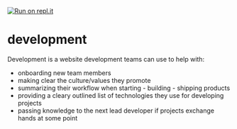 [![Run on repl.it](https://repl.it/badge/github/sojohnnysaid/development)](https://repl.it/github/sojohnnysaid/development)
# development
Development is a website development teams can use to help with:
- onboarding new team members
- making clear the culture/values they promote
- summarizing their workflow when starting - building - shipping products
- providing a cleary outlined list of technologies they use for developing projects
- passing knowledge to the next lead developer if projects exchange hands at some point